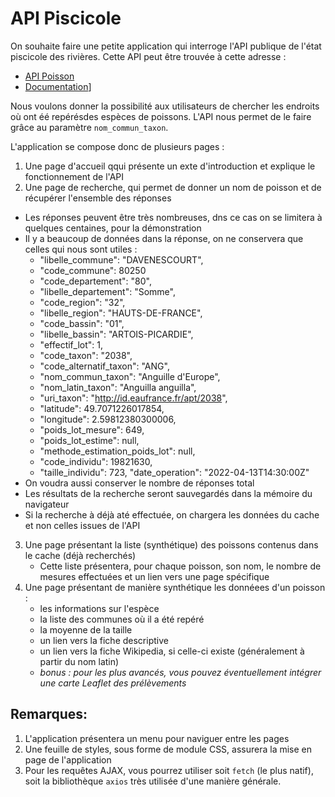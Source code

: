 # API Piscicole

On souhaite faire une petite application qui interroge l'API publique de l'état piscicole des rivières. Cette API peut être trouvée à cette adresse :

- [API Poisson](https://hubeau.eaufrance.fr/page/api-poisson)
- [Documentation](https://api.gouv.fr/documentation/api_hubeau_poissons)]

Nous voulons donner la possibilité aux utilisateurs de chercher les endroits où ont éé repérésdes espèces de poissons. L'API nous permet de le faire grâce au paramètre `nom_commun_taxon`.

L'application se compose donc de plusieurs pages :

1. Une page d'accueil qqui présente un exte d'introduction et explique le fonctionnement de l'API
2. Une page de recherche, qui permet de donner un nom de poisson et de récupérer l'ensemble des réponses
  - Les réponses peuvent être très nombreuses, dns ce cas on se limitera à quelques centaines, pour la démonstration
  - Il y a beaucoup de données dans la réponse, on ne conservera que celles qui nous sont utiles :
      - "libelle_commune": "DAVENESCOURT",
      - "code_commune": 80250
      - "code_departement": "80",
      - "libelle_departement": "Somme",
      - "code_region": "32",
      - "libelle_region": "HAUTS-DE-FRANCE",
      - "code_bassin": "01",
      - "libelle_bassin": "ARTOIS-PICARDIE",
      - "effectif_lot": 1,
      - "code_taxon": "2038",
      - "code_alternatif_taxon": "ANG",
      - "nom_commun_taxon": "Anguille d'Europe",
      - "nom_latin_taxon": "Anguilla anguilla",
      - "uri_taxon": "http://id.eaufrance.fr/apt/2038",
      - "latitude": 49.7071226017854,
      - "longitude": 2.59812380300006,
      - "poids_lot_mesure": 649,
      - "poids_lot_estime": null,
      - "methode_estimation_poids_lot": null,
      - "code_individu": 19821630,
      - "taille_individu": 723,
      "date_operation": "2022-04-13T14:30:00Z"
  - On voudra aussi conserver le nombre de réponses total
  - Les résultats de la recherche seront sauvegardés dans la mémoire du navigateur
  - Si la recherche à déjà até effectuée, on chargera les données du cache et non celles issues de l'API
 3. Une page présentant la liste (synthétique) des poissons contenus dans le cache (déjà recherchés)
     - Cette liste présentera, pour chaque poisson, son nom, le nombre de mesures effectuées et un lien vers une page spécifique
4. Une page présentant de manière synthétique les donnéees d'un poisson :
    - les informations sur l'espèce
    - la liste des communes où il a été repéré
    - la moyenne de la taille
    - un lien vers la fiche descriptive
    - un lien vers la fiche Wikipedia, si celle-ci existe (généralement à partir du nom latin)
    - _bonus : pour les plus avancés, vous pouvez éventuellement intégrer une carte Leaflet des prélèvements_

## Remarques:

1. L'application présentera un menu pour naviguer entre les pages
2. Une feuille de styles, sous forme de module CSS, assurera la mise en page de l'application
3. Pour les requêtes AJAX, vous pourrez utiliser soit `fetch` (le plus natif), soit la bibliothèque `axios` très utilisée d'une manière générale.

